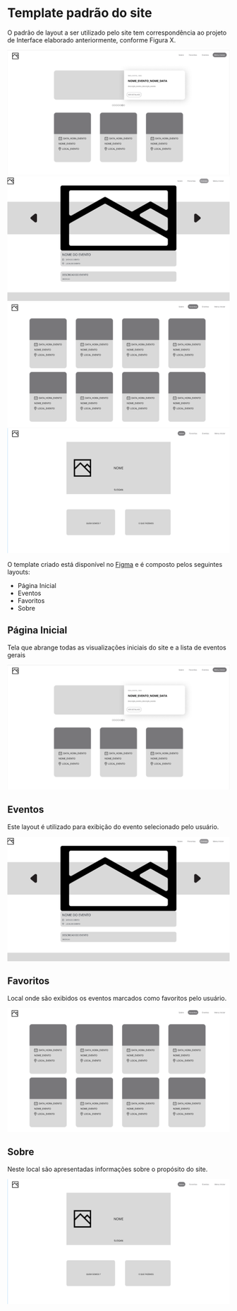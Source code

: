 # Template padrão do site

O padrão de layout a ser utilizado pelo site tem correspondência ao projeto de Interface elaborado anteriormente, conforme Figura X.

![Tela Inicial](img/index.png)
![Evento](img/evento.png)
![Favoritos](img/favoritos.png)
![Sobre](img/sobre.png)

O template criado está disponível no [Figma](https://www.figma.com/proto/kgK1Pwybvqa8zgG7ak3gpr/Desenvolvimento-de-Aplica%C3%A7%C3%A3o-Web-Front-End?node-id=1%3A2&scaling=min-zoom&page-id=0%3A1) e é composto pelos seguintes layouts:

- Página Inicial
- Eventos
- Favoritos
- Sobre

## Página Inicial

Tela que abrange todas as visualizações iniciais do site e a lista de eventos gerais

![Tela Inicial](img/index.png)

## Eventos

Este layout é utilizado para exibição do evento selecionado pelo usuário.

![Evento](img/evento.png)

## Favoritos

Local onde são exibidos os eventos marcados como favoritos pelo usuário.

![Favoritos](img/favoritos.png)

## Sobre

Neste local são apresentadas informações sobre o propósito do site.

![Sobre](img/sobre.png)